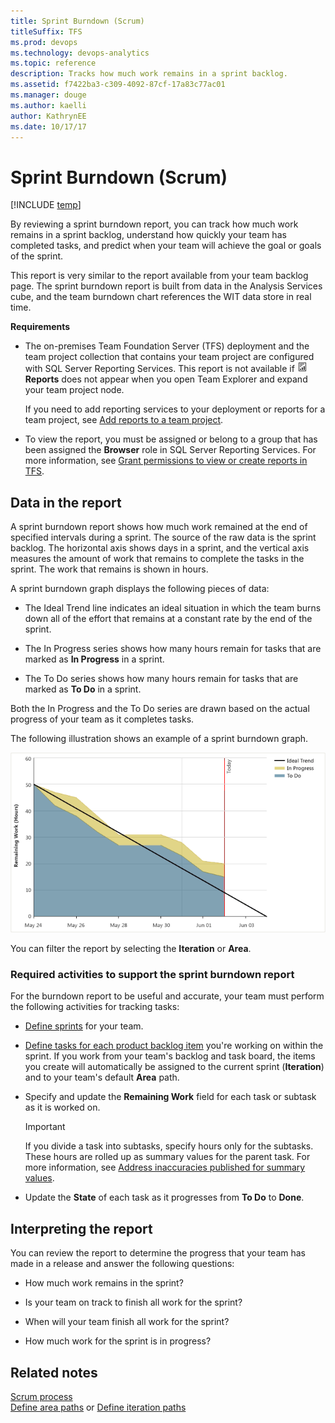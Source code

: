 ```yaml
---
title: Sprint Burndown (Scrum)
titleSuffix: TFS 
ms.prod: devops
ms.technology: devops-analytics
ms.topic: reference
description: Tracks how much work remains in a sprint backlog.
ms.assetid: f7422ba3-c309-4092-87cf-17a83c77ac01
ms.manager: douge
ms.author: kaelli
author: KathrynEE
ms.date: 10/17/17
---
```



# Sprint Burndown (Scrum)
[!INCLUDE [temp](../_shared/tfs-report-platform-version.md)]

By reviewing a sprint burndown report, you can track how much work remains in a sprint backlog, understand how quickly your team has completed tasks, and predict when your team will achieve the goal or goals of the sprint.  
  
 This report is very similar to the report available from your team backlog page. The sprint burndown report is built from data in the Analysis Services cube, and the team burndown chart references the WIT data store in real time.  
  
 **Requirements**  
  
-   The on-premises Team Foundation Server (TFS) deployment and the team project collection that contains your team project are configured with SQL Server Reporting Services. This report is not available if ![Report](_img/icon_reportte.png "Icon_reportTE") **Reports** does not appear when you open Team Explorer and expand your team project node.  
  
     If you need to add reporting services to your deployment or reports for a team project, see [Add reports to a team project](../admin/add-reports-to-a-team-project.md).  
  
-   To view the report, you must be assigned or belong to a group that has been assigned the **Browser** role in SQL Server Reporting Services. For more information, see [Grant permissions to view or create reports in TFS](../admin/grant-permissions-to-reports.md).  
  
##  <a name="Data"></a> Data in the report  
 A sprint burndown report shows how much work remained at the end of specified intervals during a sprint. The source of the raw data is the sprint backlog. The horizontal axis shows days in a sprint, and the vertical axis measures the amount of work that remains to complete the tasks in the sprint. The work that remains is shown in hours.  
  
 A sprint burndown graph displays the following pieces of data:  
  
-   The Ideal Trend line indicates an ideal situation in which the team burns down all of the effort that remains at a constant rate by the end of the sprint.  
  
-   The In Progress series shows how many hours remain for tasks that are marked as **In Progress** in a sprint.  
  
-   The To Do series shows how many hours remain for tasks that are marked as **To Do** in a sprint.  
  
 Both the In Progress and the To Do series are drawn based on the actual progress of your team as it completes tasks.  
  
 The following illustration shows an example of a sprint burndown graph.  
  
 ![Sprint burndown chart](_img/scrum_sprintburndown.png "Scrum_SprintBurndown")  
  
 You can filter the report by selecting the **Iteration** or **Area**.  
  
### Required activities to support the sprint burndown report  
 For the burndown report to be useful and accurate, your team must perform the following activities for tracking tasks:  
  
-   [Define sprints](../../work/scrum/define-sprints.md) for your team.  
  
-   [Define tasks for each product backlog item](http://msdn.microsoft.com/en-us/f13e32ae-fe77-421a-b524-43b6bcd1a0f3) you're working on within the sprint. If you work from your team's backlog and task board, the items you create will automatically be assigned to the current sprint (**Iteration**) and to your team's default **Area** path.  
  
-   Specify and update the **Remaining Work** field for each task or subtask as it is worked on.  
  
    > [!IMPORTANT]
    >  If you divide a task into subtasks, specify hours only for the subtasks. These hours are rolled up as summary values for the parent task. For more information, see [Address inaccuracies published for summary values](address-inaccuracies-published-for-summary-values.md).  
  
-   Update the **State** of each task as it progresses from **To Do** to **Done**.  
  
##  <a name="Interpreting"></a> Interpreting the report  
 You can review the report to determine the progress that your team has made in a release and answer the following questions:  
  
-   How much work remains in the sprint?  
  
-   Is your team on track to finish all work for the sprint?  
  
-   When will your team finish all work for the sprint?  
  
-   How much work for the sprint is in progress?  
  
## Related notes
 [Scrum process](../../work/work-items/guidance/scrum-process.md)   
[Define area paths](../../organizations/settings/set-area-paths.md) or [Define iteration paths](../../organizations/settings/set-iteration-paths-sprints.md) 